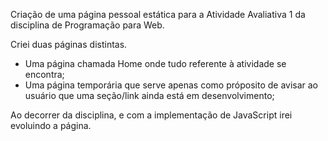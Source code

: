 Criação de uma página pessoal estática para a Atividade Avaliativa 1 da disciplina de Programação para Web.

Criei duas páginas distintas. 
- Uma página chamada Home onde tudo referente à atividade se encontra;
- Uma página temporária que serve apenas como próposito de avisar ao usuário que uma seção/link ainda está em desenvolvimento;

Ao decorrer da disciplina, e com a implementação de JavaScript irei evoluindo a página.

